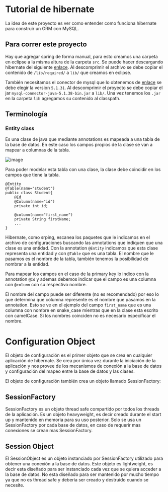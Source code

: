 # Tutorial de hibernate

La idea de este proyecto es ver como entender como funciona hibernate para construir un ORM con MySQL.

## Para correr este proyecto

Hay que agregar spring de forma manual, para esto creamos una carpeta en eclipse a la misma altura de la carpeta `src`. Se puede hacer descargando hibernate del siguiente [enlace](https://sourceforge.net/projects/hibernate/files/hibernate-orm/5.2.18.Final/hibernate-release-5.2.18.Final.zip/download). Al descomprimir el archivo se debe copiar el contenido de `/lib/required/` a `lib/` que creamos en eclipse.

También necesitamos el conector de mysql que lo obtenemos de [enlace](https://downloads.mysql.com/archives/c-j/)
se debe elegir la version `5.1.31`. Al descomprimir el proyecto se debe copiar el jar `mysql-connector-java-5.1.38-bin.jar` a `lib/`.
Una vez tenemos los `.jar` en la carpeta `lib` agregamos su contenido al classpath.

## Terminología

### Entity class

Es una clase de java que mediante annotations es mapeada a una tabla de la base de datos. En este caso los campos propios de la clase se van a mapear a columnas de la tabla.

![image](https://miro.medium.com/max/1400/1*DWD7ocJUfwxc0LcjG3ttSg.png)

Para poder modelar esta tabla con una clase, la clase debe coincidir en los campos que tiene la tabla.

```
@Entity
@Table(name="student")
public class Student{
    @Id
    @Column(name="id")
    private int id;

    @column(name="first_name")
    private String firstName;
    ...
}
```

Hibernate, como srping, escanea los paquetes que le indicamos en el archivo de configuraciones buscando las annotations que indiquen que una clase es una entidad.
Con la annotation `@Entity` indicamos que esta clase representa una entidad y con `@Table` que es una tabla. El nombre que le pasamos es el nombre de la tabla, también tenemos la posibilidad de nombrar a la entidad.

Para mapear los campos en el caso de la primary key lo indico con la annotation `@Id` y ademas debemos indicar que el campo es una columna con `@column` con su respectivo nombre.

El nombre del campo puede ser diferente (no es recomendado) por eso lo que determina que columna represente es el nombre que pasamos en la annotation. Esto se ve en el ejemplo del campo `first_name` que es una columna con nombre en snake_case mientras que en la clase esta escrito con camelCase. Si los nombres coinciden no es necesario especificar el nombre.

# Configuration Object

El objeto de configuración es el primer objeto que se crea en cualquier aplicación de hibernate. Se crea por única vez durante la iniciación de la aplicación y nos provee de los mecanismos de conexión a la base de datos y configuración del mapeo entre la base de datos y las clases.

El objeto de configuración también crea un objeto llamado SessionFactory:

## SessionFactory

SessionFactory es un objeto thread safe compartido por todos los threads de la aplicación. Es un objeto heavyweight, es decir creado durante el start up y mantenido en memoria para su uso posterior. Solo se usa un SessionFactory por cada base de datos, en caso de requerir mas conexiones se crean mas SessionFactory.

## Session Object

El SessionObject es un objeto instanciado por SessionFactory utilizado para obtener una conexión a la base de datos. Este objeto es lightweight, es decir esta diseñado para ser instanciado cada vez que se quiera acceder a la base de datos. No esta diseñado para ser mantenido por mucho tiempo ya que no es thread safe y debería ser creado y destruido cuando se necesite.
